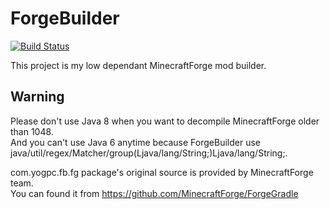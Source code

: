 ForgeBuilder
============
[![Build Status](https://drone.io/github.com/yogpstop/ForgeBuilder/status.png)](https://drone.io/github.com/yogpstop/ForgeBuilder/latest)

This project is my low dependant MinecraftForge mod builder.

Warning
-------
Please don't use Java 8 when you want to decompile MinecraftForge older than 1048.  
And you can't use Java 6 anytime because ForgeBuilder use java/util/regex/Matcher/group(Ljava/lang/String;)Ljava/lang/String;.

com.yogpc.fb.fg package's original source is provided by MinecraftForge team.  
You can found it from https://github.com/MinecraftForge/ForgeGradle
